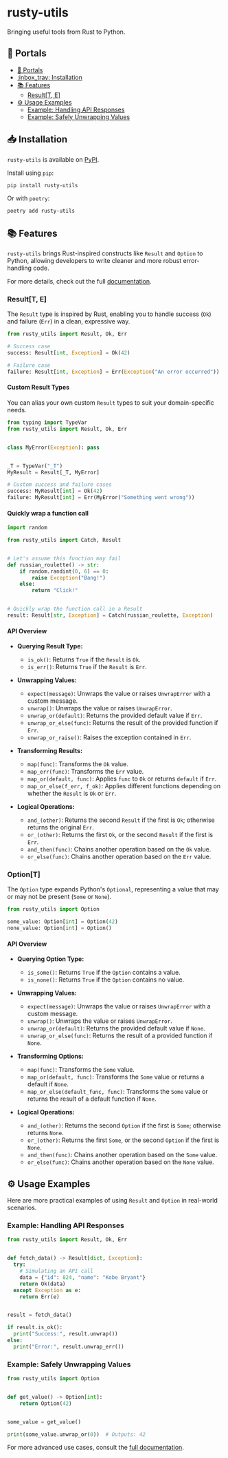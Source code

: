 # rusty-utils

Bringing useful tools from Rust to Python.

## :door: Portals

- [:door: Portals](#door-portals)
- [:inbox\_tray: Installation](#inbox_tray-installation)
- [:books: Features](#books-features)
  - [Result\[T, E\]](#resultt-e)
- [:gear: Usage Examples](#gear-usage-examples)
  - [Example: Handling API Responses](#example-handling-api-responses)
  - [Example: Safely Unwrapping Values](#example-safely-unwrapping-values)

## :inbox_tray: Installation

`rusty-utils` is available on [PyPI](https://pypi.org/project/rusty-utils/).

Install using `pip`:

```bash
pip install rusty-utils
```

Or with `poetry`:

```bash
poetry add rusty-utils
```

## :books: Features

`rusty-utils` brings Rust-inspired constructs like `Result` and `Option` to Python, allowing developers to write cleaner
and more robust error-handling code.

For more details, check out the full [documentation](./docs/README.md).

### Result[T, E]

The `Result` type is inspired by Rust, enabling you to handle success (`Ok`) and failure (`Err`) in a clean, expressive
way.

```python
from rusty_utils import Result, Ok, Err

# Success case
success: Result[int, Exception] = Ok(42)

# Failure case
failure: Result[int, Exception] = Err(Exception("An error occurred"))
```

#### Custom Result Types

You can alias your own custom `Result` types to suit your domain-specific needs.

```python
from typing import TypeVar
from rusty_utils import Result, Ok, Err


class MyError(Exception): pass


_T = TypeVar("_T")
MyResult = Result[_T, MyError]

# Custom success and failure cases
success: MyResult[int] = Ok(42)
failure: MyResult[int] = Err(MyError("Something went wrong"))
```

#### Quickly wrap a function call

```python
import random

from rusty_utils import Catch, Result


# Let's assume this function may fail
def russian_roulette() -> str:
    if random.randint(0, 6) == 0:
        raise Exception("Bang!")
    else:
        return "Click!"


# Quickly wrap the function call in a Result
result: Result[str, Exception] = Catch(russian_roulette, Exception)
```
#### API Overview

- **Querying Result Type:**
    - `is_ok()`: Returns `True` if the `Result` is `Ok`.
    - `is_err()`: Returns `True` if the `Result` is `Err`.

- **Unwrapping Values:**
    - `expect(message)`: Unwraps the value or raises `UnwrapError` with a custom message.
    - `unwrap()`: Unwraps the value or raises `UnwrapError`.
    - `unwrap_or(default)`: Returns the provided default value if `Err`.
    - `unwrap_or_else(func)`: Returns the result of the provided function if `Err`.
    - `unwrap_or_raise()`: Raises the exception contained in `Err`.

- **Transforming Results:**
    - `map(func)`: Transforms the `Ok` value.
    - `map_err(func)`: Transforms the `Err` value.
    - `map_or(default, func)`: Applies `func` to `Ok` or returns `default` if `Err`.
    - `map_or_else(f_err, f_ok)`: Applies different functions depending on whether the `Result` is `Ok` or `Err`.

- **Logical Operations:**
    - `and_(other)`: Returns the second `Result` if the first is `Ok`; otherwise returns the original `Err`.
    - `or_(other)`: Returns the first `Ok`, or the second `Result` if the first is `Err`.
    - `and_then(func)`: Chains another operation based on the `Ok` value.
    - `or_else(func)`: Chains another operation based on the `Err` value.

### Option[T]

The `Option` type expands Python's `Optional`, representing a value that may or may not be present (`Some` or `None`).

```python
from rusty_utils import Option

some_value: Option[int] = Option(42)
none_value: Option[int] = Option()
```

#### API Overview

- **Querying Option Type:**
    - `is_some()`: Returns `True` if the `Option` contains a value.
    - `is_none()`: Returns `True` if the `Option` contains no value.

- **Unwrapping Values:**
    - `expect(message)`: Unwraps the value or raises `UnwrapError` with a custom message.
    - `unwrap()`: Unwraps the value or raises `UnwrapError`.
    - `unwrap_or(default)`: Returns the provided default value if `None`.
    - `unwrap_or_else(func)`: Returns the result of a provided function if `None`.

- **Transforming Options:**
    - `map(func)`: Transforms the `Some` value.
    - `map_or(default, func)`: Transforms the `Some` value or returns a default if `None`.
    - `map_or_else(default_func, func)`: Transforms the `Some` value or returns the result of a default function if
      `None`.

- **Logical Operations:**
    - `and_(other)`: Returns the second `Option` if the first is `Some`; otherwise returns `None`.
    - `or_(other)`: Returns the first `Some`, or the second `Option` if the first is `None`.
    - `and_then(func)`: Chains another operation based on the `Some` value.
    - `or_else(func)`: Chains another operation based on the `None` value.

## :gear: Usage Examples

Here are more practical examples of using `Result` and `Option` in real-world scenarios.

### Example: Handling API Responses

```python
from rusty_utils import Result, Ok, Err


def fetch_data() -> Result[dict, Exception]:
  try:
    # Simulating an API call
    data = {"id": 824, "name": "Kobe Bryant"}
    return Ok(data)
  except Exception as e:
    return Err(e)


result = fetch_data()

if result.is_ok():
  print("Success:", result.unwrap())
else:
  print("Error:", result.unwrap_err())
```

### Example: Safely Unwrapping Values

```python
from rusty_utils import Option


def get_value() -> Option[int]:
    return Option(42)


some_value = get_value()

print(some_value.unwrap_or(0))  # Outputs: 42
```

For more advanced use cases, consult the [full documentation](./docs/README.md).
